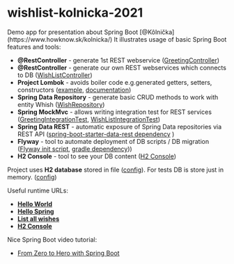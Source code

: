 # wishlist-kolnicka-2021

<p>Demo app for presentation about Spring Boot [@Kôlnička](https://www.howknow.sk/kolnicka/) 
It illustrates usage of basic Spring Boot features and tools:</p>

* **@RestController** - generate 1st REST webservice ([GreetingController](src/main/java/dk/cngroup/kolnicka/greeting/GreetingController.java))
* **@RestController** - generate our own REST webservices which connects to DB ([WishListController](src/main/java/dk/cngroup/kolnicka/wishlist/WishListController.java))
* **Project Lombok** - avoids boiler code e.g.generated getters, setters, constructors ([example](src/main/java/dk/cngroup/kolnicka/wishlist/Wish.java), [documentation](https://projectlombok.org/features/all))
* **Spring Data Repository** - generate basic CRUD methods to work with entity Whish ([WishRepository](src/main/java/dk/cngroup/kolnicka/wishlist/WishRepository.java))
* **Spring MockMvc** - allows writing integration test for REST services ([GreetingIntegrationTest](src/test/java/dk/cngroup/kolnicka/GreetingIntegrationTest.java), [WishListIntegrationTest](src/test/java/dk/cngroup/kolnicka/WishListIntegrationTest.java))
* **Spring Data REST** - automatic exposure of Spring Data repositories via REST API ([spring-boot-starter-data-rest dependency](build.gradle) )
* **Flyway** - tool to automate deployment of DB scripts / DB migration ([Flyway init script](src/main/resources/db/migration/V00001__Init.sql), [gradle dependency](build.gradle)))
* **H2 Console** - tool to see your DB content ([H2 Console](http://localhost:8080/h2))


Project uses **H2 database** stored in file ([config](src/main/resources/application.properties)). For tests DB is store just in memory. ([config](src/test/resources/application.properties))

Useful runtime URLs:
* **[Hello World](http://localhost:8080/hello)**
* **[Hello Spring](http://localhost:8080/hello/Spring)**
* **[List all wishes](http://localhost:8080/wishes)**
* **[H2 Console](http://localhost:8080/h2)**

Nice Spring Boot video tutorial:
* [From Zero to Hero with Spring Boot](https://www.youtube.com/watch?v=aA4tfBGY6jY)
